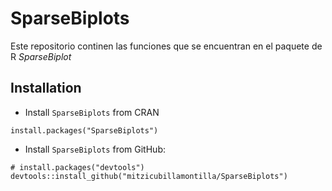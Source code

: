 # SparseBiplots
Este repositorio continen las funciones que se encuentran en el paquete de R *SparseBiplot*

## Installation
* Install `SparseBiplots` from CRAN
```{r}
install.packages("SparseBiplots")
```

* Install `SparseBiplots` from GitHub:
```{r}
# install.packages("devtools")
devtools::install_github("mitzicubillamontilla/SparseBiplots")
```
